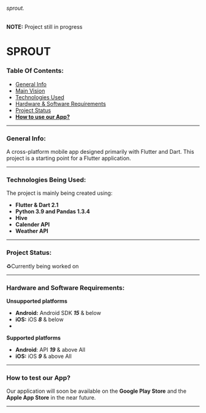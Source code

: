 ###### sprout.
 
**NOTE:** Project still in progress
# SPROUT

### Table Of Contents:
- [General Info](#general-info)
- [Main Vision](#main-vision)
- [Technologies Used](#technologies-being-used)
- [Hardware & Software Requirements](#hardware-and-software-requirements)
- [Project Status](#project-status)
- [**How to use our App?**](#how-to-test-our-app)

---
### General Info:
A cross-platform mobile app designed primarily with Flutter and Dart.
This project is a starting point for a Flutter application.

---

### Technologies Being Used: 
The project is mainly being created using:
- **Flutter & Dart 2.1**
- **Python 3.9 and Pandas 1.3.4**
- **Hive**
- **Calender API**
- **Weather API**
---
### Project Status: 
♻️Currently being worked on

---

### Hardware and Software Requirements:

**Unsupported platforms**

- **Android:**	Android SDK _**15**_ & below
- **iOS:**	iOS _**8**_ & below
- 

**Supported platforms**

- **Android**:	API **_19_** & above	All
- **iOS:**	iOS **_9_** & above	All
---

### How to test our App?
Our application will soon be available on the **Google Play Store** and the **Apple App Store** in the near future.

---
